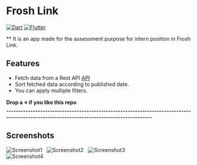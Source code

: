 # Frosh Link

[![Dart](https://img.shields.io/badge/-Dart-0175C2?style=flat&logo=dart&link=https://github.com/sumitt1080)](https://github.com/sumitt1080)
[![Flutter](https://img.shields.io/badge/-Flutter-02569B?style=flat&logo=flutter&link=https://github.com/sumitt1080)](https://github.com/sumitt1080)

** It is an app made for the assessment purpose for intern position in Frosh Link.
## Features
* Fetch data from a Rest API <a href="https://remotive.io/api/remote-jobs">API</a> <br>
* Sort fetched data according to published date.<br>
* You can apply multiple filters.<br>

**Drop a ⭐ if you like this repo**<br>
**----------------------------------------------------------------------------------------------------------------------------------------**
<br>
## Screenshots<br>
![Screenshot1](https://github.com/sumitt1080/Frosh_Link/blob/master/screenshots/Screenshot_20210901-102419.jpg) &nbsp; ![Screenshot2](https://github.com/sumitt1080/Frosh_Link/blob/master/screenshots/Screenshot_20210901-102424.jpg) &nbsp; ![Screenshot3](https://github.com/sumitt1080/Frosh_Link/blob/master/screenshots/Screenshot_20210901-102429.jpg)<br>
![Screenshot4](https://github.com/sumitt1080/Frosh_Link/blob/master/screenshots/Screenshot_20210901-104211.jpg)<br>

